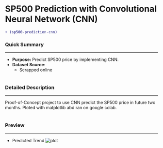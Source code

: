 # SP500 Prediction with Convolutional Neural Network (CNN)
````diff 
+ (sp500-prediction-cnn)
````
### Quick Summary
***
- **Purpose:** Predict SP500 price by implementing CNN.
- **Dataset Source:**
  - Scrapped online
<br><br>

### Detailed Description
***
Proof-of-Concept project to use CNN predict the SP500 price in future two months. Ploted with matplotlib abd ran on google colab.
<br><br>

### Preview
***
- Predicted Trend
![plot](https://user-images.githubusercontent.com/111717563/216885398-4ad2034b-8fde-40e0-b509-0fd4ae852fc6.png)

